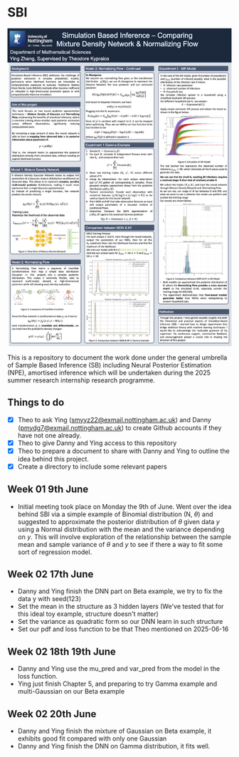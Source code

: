 # SBI

![Poster Draft](drafts/Draft_2.png)

This is a repository to document the work done under the general umbrella of Sample Based Inference (SB) including  Neural Posterior Estimation (NPE), amortised inference which will be undertaken during the 2025 summer research internship research programme. 

## Things to do

- [X] Theo to ask Ying (smyyz22@exmail.nottingham.ac.uk) and Danny (pmydg7@exmail.nottingham.ac.uk) to create Github accounts if they have not one already.
- [X] Theo to give Danny and Ying access to this repository
- [X] Theo to prepare a document to share with Danny and Ying to outline the idea behind this project.
- [X] Create a directory to include some relevant papers

## Week 01 9th June

- Initial meeting took place on Monday the 9th of June. Went over the idea behind SBI via a simple example of Binomial distribution (N, $\theta$) and suggested to approximate the posterior distribution of $\theta$ given data $y$ using a Normal distribution with the mean and the variance depending on $y$. This will involve exploration of the relationship between the sample mean and sample variance of $\theta$ and $y$ to see if there a way to fit some sort of regression model. 

## Week 02 17th June

- Danny and Ying finish the DNN part on Beta example, we try to fix the data y with seed(123)
- Set the mean in the structure as 3 hidden layers (We've tested that for this ideal toy example, structure doesn't matter)
- Set the variance as quadratic form so our DNN learn in such structure
- Set our pdf and loss function to be that Theo mentioned on 2025-06-16

## Week 02 18th 19th June

- Danny and Ying use the mu_pred and var_pred from the model in the loss function.
- Ying just finish Chapter 5, and preparing to try Gamma example and multi-Gaussian on our Beta example

## Week 02 20th June

- Danny and Ying finish the mixture of Gaussian on Beta example, it exhibits good fit compared with only one Gaussian
- Danny and Ying finish the DNN on Gamma distribution, it fits well.
